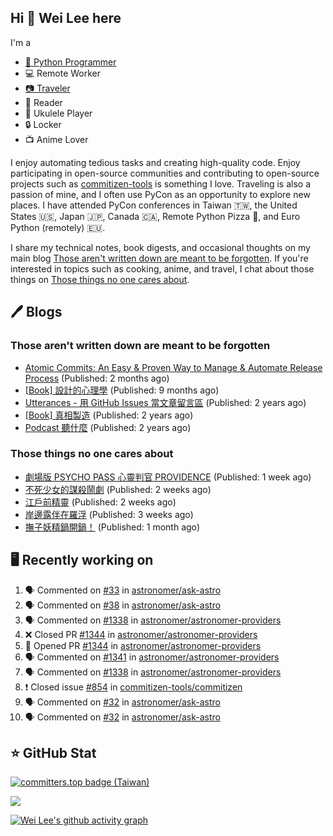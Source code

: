 ## Hi 👋 Wei Lee here

I'm a

* [🐍 Python Programmer](https://pycon-note.wei-lee.me/)
* 💻 Remote Worker
* [📷 Traveler](https://travlog.wei-lee.me/)
* 📖 Reader
* 🎵 Ukulele Player
* 🔒 Locker
* 📺 Anime Lover

I enjoy automating tedious tasks and creating high-quality code. Enjoy participating in open-source communities and contributing to open-source projects such as [commitizen-tools](https://github.com/commitizen-tools) is something I love. Traveling is also a passion of mine, and I often use PyCon as an opportunity to explore new places. I have attended PyCon conferences in Taiwan 🇹🇼, the United States 🇺🇸, Japan 🇯🇵, Canada 🇨🇦, Remote Python Pizza 🍕, and Euro Python (remotely) 🇪🇺.

I share my technical notes, book digests, and occasional thoughts on my main blog [Those aren't written down are meant to be forgotten](https://blog.wei-lee.me/). If you're interested in topics such as cooking, anime, and travel, I chat about those things on [Those things no one cares about](https://travlog.wei-lee.me/).

## 🖊️ Blogs

### Those aren't written down are meant to be forgotten

* [Atomic Commits: An Easy &amp; Proven Way to Manage &amp; Automate Release Process](https://blog.wei-lee.me/posts/tech/2023/08/atomic-commits-coscup-2023) (Published: 2 months ago)
* [[Book] 設計的心理學](https://blog.wei-lee.me/posts/book/2023/01/the-design-of-everyday-things) (Published: 9 months ago)
* [Utterances - 用 GitHub Issues 當文章留言區](https://blog.wei-lee.me/posts/tech/2022/02/use-github-issues-as-comment-system) (Published: 2 years ago)
* [[Book] 真相製造](https://blog.wei-lee.me/posts/book/2022/02/reality-is-business) (Published: 2 years ago)
* [Podcast 聽什麼](https://blog.wei-lee.me/posts/gossiping/2021/12/podcast-i-listen-to) (Published: 2 years ago)

### Those things no one cares about

* [劇場版 PSYCHO PASS 心靈判官 PROVIDENCE](https://travlog.wei-lee.me/posts/review/2023/10/psycho-pass-providence) (Published: 1 week ago)
* [不死少女的謀殺鬧劇](https://travlog.wei-lee.me/posts/review/2023/10/undead-girl-murder-farce) (Published: 2 weeks ago)
* [江戶前精靈](https://travlog.wei-lee.me/posts/review/2023/09/edomae-erufu) (Published: 2 weeks ago)
* [岸邊露伴在羅浮](https://travlog.wei-lee.me/posts/review/2023/09/rohan-at-the-louvre) (Published: 3 weeks ago)
* [撫子妖精鍋開鍋！](https://travlog.wei-lee.me/posts/cook/2023/08/season-nadeshiko-pot) (Published: 1 month ago)

## 🖥️ Recently working on

1. 🗣 Commented on [#33](https://github.com/astronomer/ask-astro/issues/33) in [astronomer/ask-astro](https://github.com/astronomer/ask-astro)
2. 🗣 Commented on [#38](https://github.com/astronomer/ask-astro/issues/38) in [astronomer/ask-astro](https://github.com/astronomer/ask-astro)
3. 🗣 Commented on [#1338](https://github.com/astronomer/astronomer-providers/issues/1338) in [astronomer/astronomer-providers](https://github.com/astronomer/astronomer-providers)
4. ❌ Closed PR [#1344](https://github.com/astronomer/astronomer-providers/pull/1344) in [astronomer/astronomer-providers](https://github.com/astronomer/astronomer-providers)
5. 💪 Opened PR [#1344](https://github.com/astronomer/astronomer-providers/pull/1344) in [astronomer/astronomer-providers](https://github.com/astronomer/astronomer-providers)
6. 🗣 Commented on [#1341](https://github.com/astronomer/astronomer-providers/issues/1341) in [astronomer/astronomer-providers](https://github.com/astronomer/astronomer-providers)
7. 🗣 Commented on [#1338](https://github.com/astronomer/astronomer-providers/issues/1338) in [astronomer/astronomer-providers](https://github.com/astronomer/astronomer-providers)
8. ❗️ Closed issue [#854](https://github.com/commitizen-tools/commitizen/issues/854) in [commitizen-tools/commitizen](https://github.com/commitizen-tools/commitizen)
9. 🗣 Commented on [#32](https://github.com/astronomer/ask-astro/issues/32) in [astronomer/ask-astro](https://github.com/astronomer/ask-astro)
10. 🗣 Commented on [#32](https://github.com/astronomer/ask-astro/issues/32) in [astronomer/ask-astro](https://github.com/astronomer/ask-astro)


## ⭐ GitHub Stat

[![committers.top badge (Taiwan)](https://user-badge.committers.top/taiwan_public/Lee-W.svg)](https://user-badge.committers.top/taiwan_public/Lee-W)

[![](https://github-readme-stats.vercel.app/api?username=Lee-W&show_icons=true&hide_title=true&cache_seconds=86400)](https://github.com/anuraghazra/github-readme-stats)

[![Wei Lee's github activity graph](https://github-readme-activity-graph.vercel.app/graph?username=Lee-W&theme=dracula)](https://github.com/ashutosh00710/github-readme-activity-graph)
